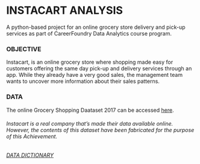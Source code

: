 # INSTACART ANALYSIS
A python-based project for an online grocery store delivery and pick-up services as part of CareerFoundry Data Analytics course program.



### OBJECTIVE
Instacart, is an online grocery store where shopping made easy for customers offering the same day pick-up and delivery services through an app. While they already have a very good sales, the management team wants to uncover more information about their sales patterns. 


### DATA
The online Grocery Shopping Daataset 2017 can be accessed [here](https://gist.github.com/jeremystan/c3b39d947d9b88b3ccff3147dbcf6c6b).

###### _Instacart is a real company that’s made their data available online. However, the contents of this dataset have been fabricated for the purpose of this Achievement._

######  [DATA DICTIONARY](https://gist.github.com/jeremystan/c3b39d947d9b88b3ccff3147dbcf6c6b)





